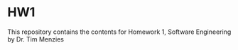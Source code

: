 # HW1
This repository contains the contents for Homework 1, Software Engineering by Dr. Tim Menzies
